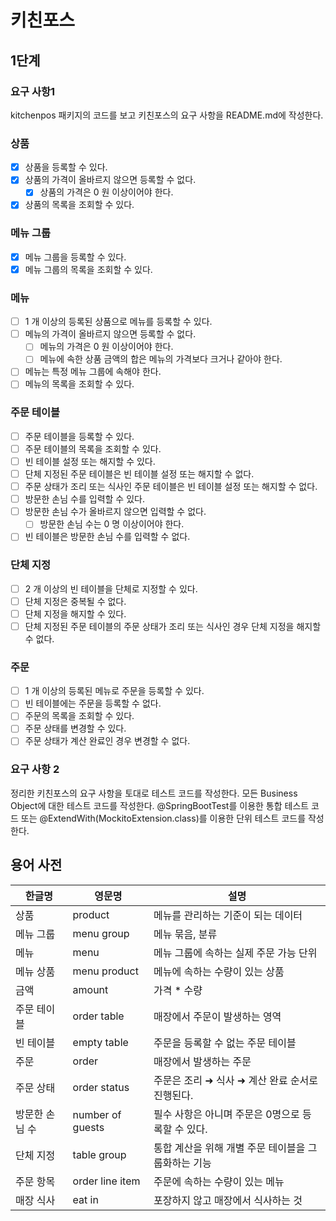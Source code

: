 # 키친포스

## 1단계

### 요구 사항1
kitchenpos 패키지의 코드를 보고 키친포스의 요구 사항을 README.md에 작성한다.

### 상품
-[x] 상품을 등록할 수 있다.
-[x] 상품의 가격이 올바르지 않으면 등록할 수 없다.
    -[x] 상품의 가격은 0 원 이상이어야 한다.
-[x] 상품의 목록을 조회할 수 있다.

### 메뉴 그룹
-[x] 메뉴 그룹을 등록할 수 있다.
-[x] 메뉴 그룹의 목록을 조회할 수 있다.

### 메뉴
-[ ] 1 개 이상의 등록된 상품으로 메뉴를 등록할 수 있다.
-[ ] 메뉴의 가격이 올바르지 않으면 등록할 수 없다.
    -[ ] 메뉴의 가격은 0 원 이상이어야 한다.
    -[ ] 메뉴에 속한 상품 금액의 합은 메뉴의 가격보다 크거나 같아야 한다.
-[ ] 메뉴는 특정 메뉴 그룹에 속해야 한다.
-[ ] 메뉴의 목록을 조회할 수 있다.

### 주문 테이블
-[ ] 주문 테이블을 등록할 수 있다.
-[ ] 주문 테이블의 목록을 조회할 수 있다.
-[ ] 빈 테이블 설정 또는 해지할 수 있다.
-[ ] 단체 지정된 주문 테이블은 빈 테이블 설정 또는 해지할 수 없다.
-[ ] 주문 상태가 조리 또는 식사인 주문 테이블은 빈 테이블 설정 또는 해지할 수 없다.
-[ ] 방문한 손님 수를 입력할 수 있다.
-[ ] 방문한 손님 수가 올바르지 않으면 입력할 수 없다.
    -[ ] 방문한 손님 수는 0 명 이상이어야 한다.
-[ ] 빈 테이블은 방문한 손님 수를 입력할 수 없다.

### 단체 지정
-[ ] 2 개 이상의 빈 테이블을 단체로 지정할 수 있다.
-[ ] 단체 지정은 중복될 수 없다.
-[ ] 단체 지정을 해지할 수 있다.
-[ ] 단체 지정된 주문 테이블의 주문 상태가 조리 또는 식사인 경우 단체 지정을 해지할 수 없다.

### 주문
-[ ] 1 개 이상의 등록된 메뉴로 주문을 등록할 수 있다.
-[ ] 빈 테이블에는 주문을 등록할 수 없다.
-[ ] 주문의 목록을 조회할 수 있다.
-[ ] 주문 상태를 변경할 수 있다.
-[ ] 주문 상태가 계산 완료인 경우 변경할 수 없다.

### 요구 사항 2
정리한 키친포스의 요구 사항을 토대로 테스트 코드를 작성한다. 
모든 Business Object에 대한 테스트 코드를 작성한다. 
@SpringBootTest를 이용한 통합 테스트 코드 또는 @ExtendWith(MockitoExtension.class)를 이용한 단위 테스트 코드를 작성한다.

## 용어 사전

| 한글명 | 영문명 | 설명 |
| --- | --- | --- |
| 상품 | product | 메뉴를 관리하는 기준이 되는 데이터 |
| 메뉴 그룹 | menu group | 메뉴 묶음, 분류 |
| 메뉴 | menu | 메뉴 그룹에 속하는 실제 주문 가능 단위 |
| 메뉴 상품 | menu product | 메뉴에 속하는 수량이 있는 상품 |
| 금액 | amount | 가격 * 수량 |
| 주문 테이블 | order table | 매장에서 주문이 발생하는 영역 |
| 빈 테이블 | empty table | 주문을 등록할 수 없는 주문 테이블 |
| 주문 | order | 매장에서 발생하는 주문 |
| 주문 상태 | order status | 주문은 조리 ➜ 식사 ➜ 계산 완료 순서로 진행된다. |
| 방문한 손님 수 | number of guests | 필수 사항은 아니며 주문은 0명으로 등록할 수 있다. |
| 단체 지정 | table group | 통합 계산을 위해 개별 주문 테이블을 그룹화하는 기능 |
| 주문 항목 | order line item | 주문에 속하는 수량이 있는 메뉴 |
| 매장 식사 | eat in | 포장하지 않고 매장에서 식사하는 것 |

